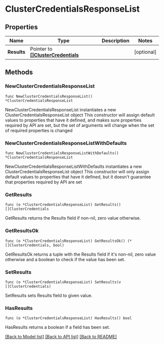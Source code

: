# ClusterCredentialsResponseList

## Properties

Name | Type | Description | Notes
------------ | ------------- | ------------- | -------------
**Results** | Pointer to [**[]ClusterCredentials**](ClusterCredentials.md) |  | [optional] 

## Methods

### NewClusterCredentialsResponseList

`func NewClusterCredentialsResponseList() *ClusterCredentialsResponseList`

NewClusterCredentialsResponseList instantiates a new ClusterCredentialsResponseList object
This constructor will assign default values to properties that have it defined,
and makes sure properties required by API are set, but the set of arguments
will change when the set of required properties is changed

### NewClusterCredentialsResponseListWithDefaults

`func NewClusterCredentialsResponseListWithDefaults() *ClusterCredentialsResponseList`

NewClusterCredentialsResponseListWithDefaults instantiates a new ClusterCredentialsResponseList object
This constructor will only assign default values to properties that have it defined,
but it doesn't guarantee that properties required by API are set

### GetResults

`func (o *ClusterCredentialsResponseList) GetResults() []ClusterCredentials`

GetResults returns the Results field if non-nil, zero value otherwise.

### GetResultsOk

`func (o *ClusterCredentialsResponseList) GetResultsOk() (*[]ClusterCredentials, bool)`

GetResultsOk returns a tuple with the Results field if it's non-nil, zero value otherwise
and a boolean to check if the value has been set.

### SetResults

`func (o *ClusterCredentialsResponseList) SetResults(v []ClusterCredentials)`

SetResults sets Results field to given value.

### HasResults

`func (o *ClusterCredentialsResponseList) HasResults() bool`

HasResults returns a boolean if a field has been set.


[[Back to Model list]](../README.md#documentation-for-models) [[Back to API list]](../README.md#documentation-for-api-endpoints) [[Back to README]](../README.md)


